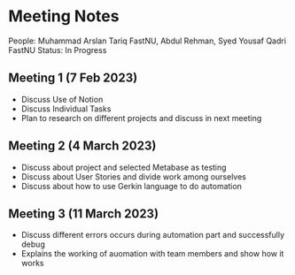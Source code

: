 # Meeting Notes

People: Muhammad Arslan Tariq FastNU, Abdul Rehman, Syed Yousaf Qadri FastNU
Status: In Progress

## Meeting 1 (7 Feb 2023)

- Discuss Use of Notion
- Discuss Individual Tasks
- Plan to research on different projects and discuss in next meeting

## Meeting 2 (4 March 2023)

- Discuss about project and selected Metabase as testing
- Discuss about User Stories and divide work among ourselves
- Discuss about how to use Gerkin language to do automation

## Meeting 3 (11 March 2023)

- Discuss different errors occurs during automation part and successfully debug
- Explains the working of auomation with team members and show how it works